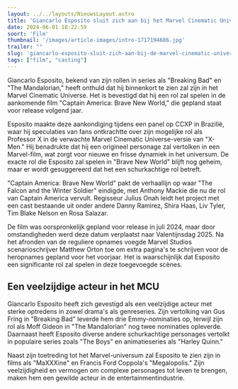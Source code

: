 ```yaml
---
layout: ../../layouts/NieuwsLayout.astro
title: 'Giancarlo Esposito sluit zich aan bij het Marvel Cinematic Universe'
date: 2024-06-01 18:22:59
soort: 'Film'
thumbnail: '/images/article-images/intro-1717194686.jpg'
trailer: ""
slug: 'giancarlo-esposito-sluit-zich-aan-bij-de-marvel-cinematic-universe'
tags: ["film", "casting"]
---
```


Giancarlo Esposito, bekend van zijn rollen in series als "Breaking Bad" en "The Mandalorian," heeft onthuld dat hij binnenkort te zien zal zijn in het Marvel Cinematic Universe. Het is bevestigd dat hij een rol zal spelen in de aankomende film "Captain America: Brave New World," die gepland staat voor release volgend jaar.

Esposito maakte deze aankondiging tijdens een panel op CCXP in Brazilië, waar hij speculaties van fans ontkrachtte over zijn mogelijke rol als Professor X in de verwachte Marvel Cinematic Universe-versie van "X-Men." Hij benadrukte dat hij een origineel personage zal vertolken in een Marvel-film, wat zorgt voor nieuwe en frisse dynamiek in het universum. De exacte rol die Esposito zal spelen in "Brave New World" blijft nog geheim, maar er wordt gesuggereerd dat het een schurkachtige rol betreft.

"Captain America: Brave New World" pakt de verhaallijn op waar "The Falcon and the Winter Soldier" eindigde, met Anthony Mackie die nu de rol van Captain America vervult. Regisseur Julius Onah leidt het project met een cast bestaande uit onder andere Danny Ramirez, Shira Haas, Liv Tyler, Tim Blake Nelson en Rosa Salazar.

De film was oorspronkelijk gepland voor release in juli 2024, maar door omstandigheden werd deze datum verplaatst naar Valentijnsdag 2025. Na het afronden van de reguliere opnames voegde Marvel Studios scenarioschrijver Matthew Orton toe om extra pagina's te schrijven voor de heropnames gepland voor het voorjaar. Het is waarschijnlijk dat Esposito een significante rol zal spelen in deze toegevoegde scènes.

## Een veelzijdige acteur in het MCU

Giancarlo Esposito heeft zich gevestigd als een veelzijdige acteur met sterke optredens in zowel drama's als genreseries. Zijn vertolking van Gus Fring in "Breaking Bad" leverde hem drie Emmy-nominaties op, terwijl zijn rol als Moff Gideon in "The Mandalorian" nog twee nominaties opleverde. Daarnaast heeft Esposito diverse andere schurkachtige personages vertolkt in populaire series zoals "The Boys" en animatieseries als "Harley Quinn."

Naast zijn toetreding tot het Marvel-universum zal Esposito te zien zijn in films als "MaXXXine" en Francis Ford Coppola's "Megalopolis." Zijn veelzijdigheid en vermogen om complexe personages tot leven te brengen, maken hem een gewilde acteur in de entertainmentindustrie.
